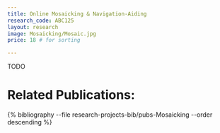 ```yaml
---
title: Online Mosaicking & Navigation-Aiding
research_code: ABC125
layout: research
image: Mosaicking/Mosaic.jpg
price: 18 # for sorting 

---
```


TODO

# Related Publications: 
{% bibliography --file research-projects-bib/pubs-Mosaicking --order descending %}

